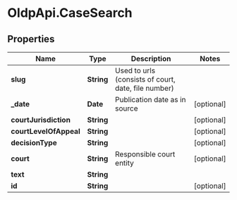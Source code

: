 # OldpApi.CaseSearch

## Properties
Name | Type | Description | Notes
------------ | ------------- | ------------- | -------------
**slug** | **String** | Used to urls (consists of court, date, file number) | 
**_date** | **Date** | Publication date as in source | [optional] 
**courtJurisdiction** | **String** |  | [optional] 
**courtLevelOfAppeal** | **String** |  | [optional] 
**decisionType** | **String** |  | [optional] 
**court** | **String** | Responsible court entity | [optional] 
**text** | **String** |  | 
**id** | **String** |  | [optional] 


